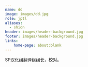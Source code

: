 ```yaml
---
name: dd
image: images/dd.jpg
role: jptl
aliases:
  - shion
header: images/header-background.jpg
footer: images/header-background.jpg
links:
    home-page: about:blank
---
```


SP汉化组翻译组组长，校对。